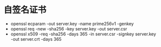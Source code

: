 # 自签名证书

- openssl ecparam -out server.key -name prime256v1 -genkey
- openssl req -new -sha256 -key server.key -out server.csr
- openssl x509 -req -sha256 -days 365 -in server.csr -signkey server.key -out server.crt -days 365
